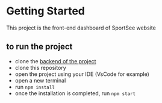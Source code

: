 # Getting Started

This project is the front-end dashboard of SportSee website

## to run the project

- clone the [backend of the project](https://github.com/ultimecreation/projec12-back-end-dashboard)
- clone this repository
- open the project using your IDE (VsCode for example)
- open a new terminal
- run `npm install`
- once the installation is completed, run `npm start`

